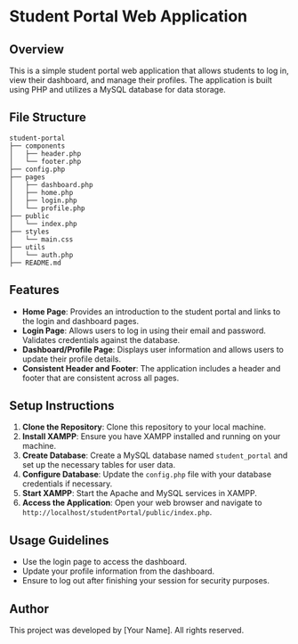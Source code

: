 # Student Portal Web Application

## Overview
This is a simple student portal web application that allows students to log in, view their dashboard, and manage their profiles. The application is built using PHP and utilizes a MySQL database for data storage.

## File Structure
```
student-portal
├── components
│   ├── header.php
│   └── footer.php
├── config.php
├── pages
│   ├── dashboard.php
│   ├── home.php
│   ├── login.php
│   └── profile.php
├── public
│   └── index.php
├── styles
│   └── main.css
├── utils
│   └── auth.php
├── README.md
```

## Features
- **Home Page**: Provides an introduction to the student portal and links to the login and dashboard pages.
- **Login Page**: Allows users to log in using their email and password. Validates credentials against the database.
- **Dashboard/Profile Page**: Displays user information and allows users to update their profile details.
- **Consistent Header and Footer**: The application includes a header and footer that are consistent across all pages.

## Setup Instructions
1. **Clone the Repository**: Clone this repository to your local machine.
2. **Install XAMPP**: Ensure you have XAMPP installed and running on your machine.
3. **Create Database**: Create a MySQL database named `student_portal` and set up the necessary tables for user data.
4. **Configure Database**: Update the `config.php` file with your database credentials if necessary.
5. **Start XAMPP**: Start the Apache and MySQL services in XAMPP.
6. **Access the Application**: Open your web browser and navigate to `http://localhost/studentPortal/public/index.php`.

## Usage Guidelines
- Use the login page to access the dashboard.
- Update your profile information from the dashboard.
- Ensure to log out after finishing your session for security purposes.

## Author
This project was developed by [Your Name]. All rights reserved.